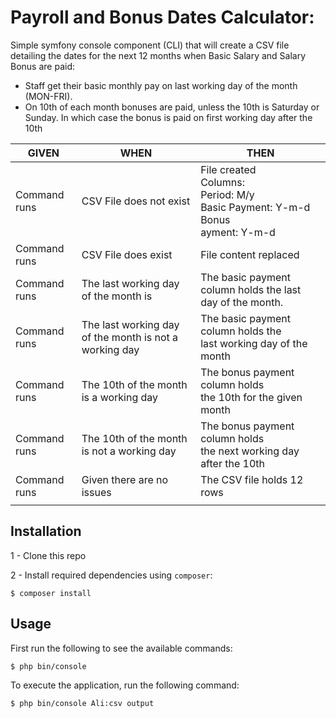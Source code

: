 # Payroll and Bonus Dates Calculator:

Simple symfony console component (CLI) that will create a CSV file detailing the dates for
the next 12 months when Basic Salary and Salary Bonus are paid:

- Staff get their basic monthly pay on last working day of the month (MON-FRI).
- On 10th of each month bonuses are paid, unless the 10th is Saturday or Sunday. In
  which case the bonus is paid on first working day after the 10th

| **GIVEN**    | **WHEN**                                               | **THEN**                                                                                        |
| ------------ | ------------------------------------------------------ | ----------------------------------------------------------------------------------------------- |
| Command runs | CSV File does not exist                                | File created <br>Columns: <br>Period: M/y <br> Basic Payment: Y-m-d <br>Bonus <br>ayment: Y-m-d |
| Command runs | CSV File does exist                                    | File content replaced                                                                           |
| Command runs | The last working day of the month is                   | The basic payment column holds the last day of the month.                                       |
| Command runs | The last working day of the month is not a working day | The basic payment column holds the<br> last working day of the month                            |
| Command runs | The 10th of the month is a working day                 | The bonus payment column holds<br> the 10th for the given month                                 |
| Command runs | The 10th of the month is not a working day             | The bonus payment column holds <br>the next working day after the 10th                          |
| Command runs | Given there are no issues                              | The CSV file holds 12 rows                                                                      |
|              |

## Installation

1 - Clone this repo

2 - Install required dependencies using `composer`:

```
$ composer install
```

## Usage

First run the following to see the available commands:

```
$ php bin/console
```

To execute the application, run the following command:

```
$ php bin/console Ali:csv output
```
